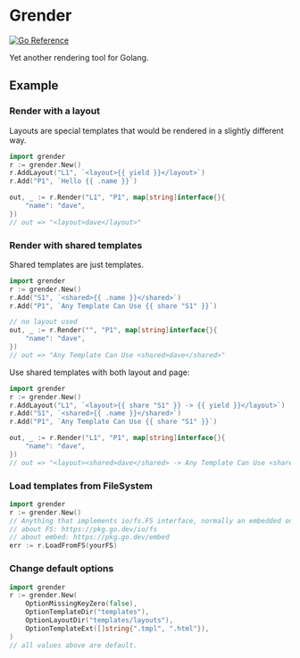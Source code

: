Grender
=======

[![Go Reference](https://pkg.go.dev/badge/github.com/straightdave/grender.svg)](https://pkg.go.dev/github.com/straightdave/grender)

Yet another rendering tool for Golang.

## Example

### Render with a layout

Layouts are special templates that would be rendered in a slightly different way.

```go
import grender
r := grender.New()
r.AddLayout("L1", `<layout>{{ yield }}</layout>`)
r.Add("P1", `Hello {{ .name }}`)

out, _ := r.Render("L1", "P1", map[string]interface{}{
    "name": "dave",
})
// out => "<layout>dave</layout>"
```

### Render with shared templates

Shared templates are just templates.

```go
import grender
r := grender.New()
r.Add("S1", `<shared>{{ .name }}</shared>`)
r.Add("P1", `Any Template Can Use {{ share "S1" }}`)

// no layout used
out, _ := r.Render("", "P1", map[string]interface{}{
    "name": "dave",
})
// out => "Any Template Can Use <shared>dave</shared>"
```

Use shared templates with both layout and page:

```go
import grender
r := grender.New()
r.AddLayout("L1", `<layout>{{ share "S1" }} -> {{ yield }}</layout>`)
r.Add("S1", `<shared>{{ .name }}</shared>`)
r.Add("P1", `Any Template Can Use {{ share "S1" }}`)

out, _ := r.Render("L1", "P1", map[string]interface{}{
    "name": "dave",
})
// out => "<layout><shared>dave</shared> -> Any Template Can Use <shared>dave</shared></layout>"
```

### Load templates from FileSystem

```go
import grender
r := grender.New()
// Anything that implements io/fs.FS interface, normally an embedded one.
// about FS: https://pkg.go.dev/io/fs
// about embed: https://pkg.go.dev/embed
err := r.LoadFromFS(yourFS)
```

### Change default options

```go
import grender
r := grender.New(
    OptionMissingKeyZero(false),
    OptionTemplateDir("templates"),
    OptionLayoutDir("templates/layouts"),
    OptionTemplateExt([]string{".tmpl", ".html"}),
)
// all values above are default.
```
